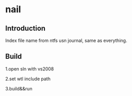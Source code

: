 nail
====
## Introduction
Index file name from ntfs usn journal, same as everything.

## Build
1.open sln with vs2008

2.set wtl include path

3.build&&run

